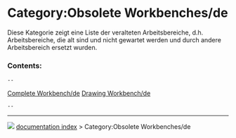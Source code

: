 # Category:Obsolete Workbenches/de
Diese Kategorie zeigt eine Liste der veralteten Arbeitsbereiche, d.h. Arbeitsbereiche, die alt sind und nicht gewartet werden und durch andere Arbeitsbereich ersetzt wurden.

### Contents:

    --
  [Complete Workbench/de](Complete_Workbench/de.md)   [Drawing Workbench/de](Drawing_Workbench/de.md)   
                                                                                                                        
    --



---
![](images/Right_arrow.png) [documentation index](../README.md) > Category:Obsolete Workbenches/de
